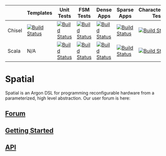 |        | Templates | Unit Tests | FSM Tests  | Dense Apps | Sparse Apps | Characterization Tests |
|--------|-----------|------------|------------|------------|-------------|------------------------|
| Chisel | [![Build Status](https://travis-ci.org/stanford-ppl/spatial-lang.svg?branch=master)](https://travis-ci.org/stanford-ppl/spatial-lang)         | [![Build Status](https://travis-ci.org/mattfel1/Trackers.svg?branch=ClassUnit-Branchmaster-Backendchisel-Tracker)](https://github.com/stanford-ppl/spatial-lang/wiki/Branch-fpga-Backend-chisel-Regression)           | [![Build Status](https://travis-ci.org/mattfel1/Trackers.svg?branch=ClassFSM-Branchmaster-Backendchisel-Tracker)](https://github.com/stanford-ppl/spatial-lang/wiki/Branch-fpga-Backend-chisel-Regression)           | [![Build Status](https://travis-ci.org/mattfel1/Trackers.svg?branch=ClassDense-Branchmaster-Backendchisel-Tracker)](https://github.com/stanford-ppl/spatial-lang/wiki/Branch-fpga-Backend-chisel-Regression)           | [![Build Status](https://travis-ci.org/mattfel1/Trackers.svg?branch=ClassSparse-Branchmaster-Backendchisel-Tracker)](https://github.com/stanford-ppl/spatial-lang/wiki/Branch-fpga-Backend-chisel-Regression)             | [![Build Status](https://travis-ci.org/mattfel1/Trackers.svg?branch=ClassCharacterization-Branchmaster-Backendchisel-Tracker)](https://github.com/stanford-ppl/spatial-lang/wiki/Branch-fpga-Backend-chisel-Regression)                       |
| Scala  | N/A       |  [![Build Status](https://travis-ci.org/mattfel1/Trackers.svg?branch=ClassUnit-Branchmaster-Backendscala-Tracker)](https://github.com/stanford-ppl/spatial-lang/wiki/Branch-fpga-Backend-scala-Regression)           | [![Build Status](https://travis-ci.org/mattfel1/Trackers.svg?branch=ClassFSM-Branchmaster-Backendscala-Tracker)](https://github.com/stanford-ppl/spatial-lang/wiki/Branch-fpga-Backend-scala-Regression)           | [![Build Status](https://travis-ci.org/mattfel1/Trackers.svg?branch=ClassDense-Branchmaster-Backendscala-Tracker)](https://github.com/stanford-ppl/spatial-lang/wiki/Branch-fpga-Backend-scala-Regression)           | [![Build Status](https://travis-ci.org/mattfel1/Trackers.svg?branch=ClassSparse-Branchmaster-Backendscala-Tracker)](https://github.com/stanford-ppl/spatial-lang/wiki/Branch-fpga-Backend-scala-Regression)             | [![Build Status](https://travis-ci.org/mattfel1/Trackers.svg?branch=ClassCharacterization-Branchmaster-Backendscala-Tracker)](https://github.com/stanford-ppl/spatial-lang/wiki/Branch-fpga-Backend-scala-Regression)                |




# Spatial
Spatial is an Argon DSL for programming reconfigurable hardware from a parameterized, high level abstraction.  Our user forum is here: 

## [Forum](https://groups.google.com/forum/#!forum/spatial-lang-users)

## [Getting Started](http://spatial-lang.readthedocs.io/en/latest/tutorial/starting.html)

## [API](http://spatial-lang.readthedocs.io/en/latest/)
